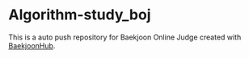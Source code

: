 # Algorithm-study_boj
This is a auto push repository for Baekjoon Online Judge created with [BaekjoonHub](https://github.com/BaekjoonHub/BaekjoonHub).
